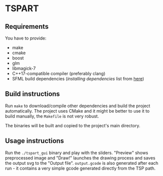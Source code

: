 # TSPART

## Requirements

You have to provide:
  * make
  * cmake
  * boost
  * glm
  * libmagick-7
  * C++17-compatible compiler (preferably clang)
  * SFML build dependencies (*installing dependencies* list from [here](https://www.sfml-dev.org/tutorials/2.5/compile-with-cmake.php))


## Build instructions

Run `make` to download/compile other dependencies and build the project automatically. The project uses CMake and it might be better to use it to build manually, the `Makefile` is not very robust.

The binaries will be built and copied to the project's main directory.


## Usage instructions

Run the `./tspart_gui` binary and play with the sliders. "Preview" shows preprocessed image and "Draw!" launches the drawing process and saves the output svg to the "Output file". `output.gcode` is also generated after each run - it contains a very simple gcode generated directly from the TSP path.
